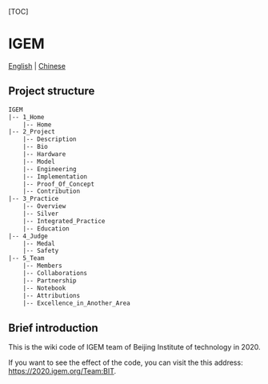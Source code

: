 [TOC]

# IGEM

[English](https://github.com/a-layfolk/igem/blob/master/README.md)	|	[Chinese](https://github.com/a-layfolk/igem/blob/master/README_Chinese.md) 

## Project structure

```html
IGEM
|-- 1_Home
	|-- Home
|-- 2_Project
	|-- Description
	|-- Bio
	|-- Hardware
	|-- Model
	|-- Engineering
	|-- Implementation
	|-- Proof_Of_Concept
	|-- Contribution
|-- 3_Practice
	|-- Overview
	|-- Silver
	|-- Integrated_Practice
	|-- Education
|-- 4_Judge
	|-- Medal
	|-- Safety
|-- 5_Team
	|-- Members
	|-- Collaborations
	|-- Partnership
	|-- Notebook
	|-- Attributions
	|-- Excellence_in_Another_Area
```

## Brief introduction

This is the wiki code of IGEM team of Beijing Institute of technology in 2020.

If you want to see the effect of the code, you can visit the this address: https://2020.igem.org/Team:BIT.







